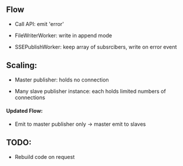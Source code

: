 ## Flow

- Call API: emit 'error'

- FileWriterWorker: write in append mode

- SSEPublishWorker: keep array of subsrcibers, write on error event

## Scaling:

- Master publisher: holds no connection

- Many slave publisher instance: each holds limited numbers of connections

#### Updated Flow:

- Emit to master publisher only → master emit to slaves

## TODO:

- Rebuild code on request
